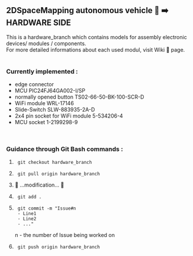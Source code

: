 ## 2DSpaceMapping autonomous vehicle 🚗 ➡️ HARDWARE SIDE

This is a hardware_branch which contains models for assembly electronic devices/ modules / components. <br />
For more detailed informations about each used modul, visit Wiki 📜 page. <br />
 <br />
### Currently implemented :
  - edge connector
  - MCU PIC24FJ64GA002-I/SP
  - normally opened button TS02-66-50-BK-100-SCR-D
  - WiFi module WRL-17146
  - Slide-Switch SLW-883935-2A-D
  - 2x4 pin socket for WiFi module 5-534206-4
  - MCU socket 1-2199298-9
<br />

### Guidance through Git Bash commands :
1. 		git checkout hardware_branch
2. 		git pull origin hardware_branch
3. 🚧 ...modification... 🚧
4. 		git add .
5. 		git commit -m "Issue#n
   		- Line1
   		- Line2
   		- ..."
     n  - the number of Issue being worked on
7. 		git push origin hardware_branch
